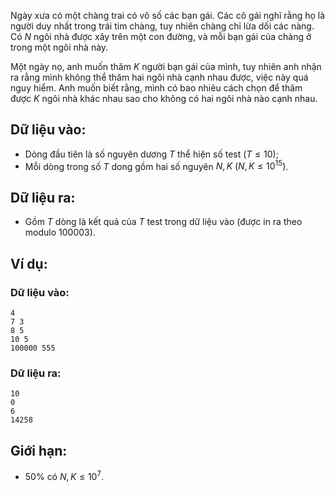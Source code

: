 Ngày xưa có một chàng trai có vô số các bạn gái. Các cô gái nghĩ rằng họ là người duy nhất trong trái tim chàng, tuy nhiên chàng chỉ lừa dối các nàng. Có $N$ ngôi nhà được xây trên một con đường, và mỗi bạn gái của chàng ở trong một ngôi nhà này.

Một ngày nọ, anh muốn thăm $K$ người bạn gái của mình, tuy nhiên anh nhận ra rằng mình không thể thăm hai ngôi nhà cạnh nhau được, việc này quá nguy hiểm. Anh muốn biết rằng, mình có bao nhiêu cách chọn để thăm được $K$ ngôi nhà khác nhau sao cho không có hai ngôi nhà nào cạnh nhau.

## Dữ liệu vào:
- Dòng đầu tiên là số nguyên dương $T$ thể hiện số test $(T≤10)$;
- Mỗi dòng trong số $T$ dong gồm hai số nguyên $N, K\ (N,K≤10^{15})$.

## Dữ liệu ra:
- Gồm $T$ dòng là kết quả của $T$ test trong dữ liệu vào (được in ra theo modulo $100003$).

## Ví dụ:
### Dữ liệu vào:
```
4
7 3
8 5
10 5
100000 555
```

### Dữ liệu ra:
```
10
0
6
14258
```

## Giới hạn:
- $50\%$ có $N,K≤10^7$.